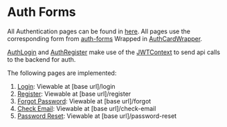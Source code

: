 # Auth Forms

All Authentication pages can be found in [here](/src/views/pages/authentication/). All pages use the corresponding form from [auth-forms](/src/views/pages/authentication/auth-forms/) Wrapped in [AuthCardWrapper](/src/views/pages/authentication/AuthCardWrapper.jsx).

[AuthLogin](/src/views/pages/authentication/auth-forms/AuthLogin.jsx) and [AuthRegister](/src/views/pages/authentication/auth-forms/AuthRegister.jsx) make use of the [JWTContext](/src/contexts/JWTContext.jsx) to send api calls to the backend for auth. 

The following pages are implemented:

1. [Login](/src/views/pages/authentication/Login.jsx): Viewable at [base url]/login 
1. [Register](/src/views/pages/authentication/Register.jsx): Viewable at [base url]/register
1. [Forgot Password](/src/views/pages/authentication/ForgotPassword.jsx): Viewable at [base url]/forgot
1. [Check Email](/src/views/pages/authentication/CheckMail.jsx): Viewable at [base url]/check-email   
1. [Password Reset](/src/views/pages/authentication/ResetPassword.jsx): Viewable at [base url]/password-reset


